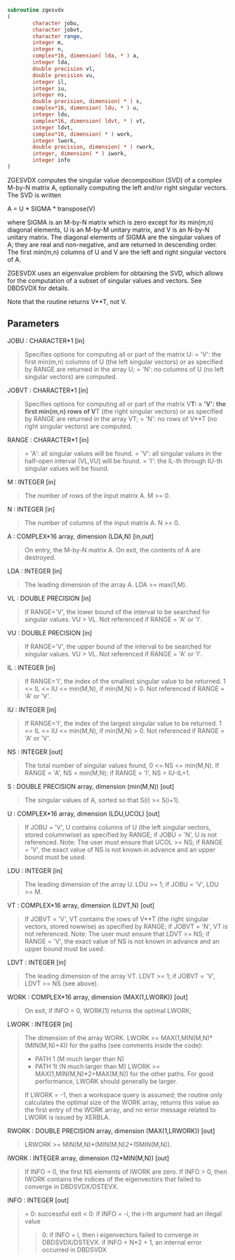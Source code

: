 ```fortran
subroutine zgesvdx
(
        character jobu,
        character jobvt,
        character range,
        integer m,
        integer n,
        complex*16, dimension( lda, * ) a,
        integer lda,
        double precision vl,
        double precision vu,
        integer il,
        integer iu,
        integer ns,
        double precision, dimension( * ) s,
        complex*16, dimension( ldu, * ) u,
        integer ldu,
        complex*16, dimension( ldvt, * ) vt,
        integer ldvt,
        complex*16, dimension( * ) work,
        integer lwork,
        double precision, dimension( * ) rwork,
        integer, dimension( * ) iwork,
        integer info
)
```

ZGESVDX computes the singular value decomposition (SVD) of a complex
M-by-N matrix A, optionally computing the left and/or right singular
vectors. The SVD is written

A = U * SIGMA * transpose(V)

where SIGMA is an M-by-N matrix which is zero except for its
min(m,n) diagonal elements, U is an M-by-M unitary matrix, and
V is an N-by-N unitary matrix.  The diagonal elements of SIGMA
are the singular values of A; they are real and non-negative, and
are returned in descending order.  The first min(m,n) columns of
U and V are the left and right singular vectors of A.

ZGESVDX uses an eigenvalue problem for obtaining the SVD, which
allows for the computation of a subset of singular values and
vectors. See DBDSVDX for details.

Note that the routine returns V**T, not V.

## Parameters
JOBU : CHARACTER*1 [in]
> Specifies options for computing all or part of the matrix U:
> = 'V':  the first min(m,n) columns of U (the left singular
> vectors) or as specified by RANGE are returned in
> the array U;
> = 'N':  no columns of U (no left singular vectors) are
> computed.

JOBVT : CHARACTER*1 [in]
> Specifies options for computing all or part of the matrix
> V**T:
> = 'V':  the first min(m,n) rows of V**T (the right singular
> vectors) or as specified by RANGE are returned in
> the array VT;
> = 'N':  no rows of V**T (no right singular vectors) are
> computed.

RANGE : CHARACTER*1 [in]
> = 'A': all singular values will be found.
> = 'V': all singular values in the half-open interval (VL,VU]
> will be found.
> = 'I': the IL-th through IU-th singular values will be found.

M : INTEGER [in]
> The number of rows of the input matrix A.  M >= 0.

N : INTEGER [in]
> The number of columns of the input matrix A.  N >= 0.

A : COMPLEX*16 array, dimension (LDA,N) [in,out]
> On entry, the M-by-N matrix A.
> On exit, the contents of A are destroyed.

LDA : INTEGER [in]
> The leading dimension of the array A.  LDA >= max(1,M).

VL : DOUBLE PRECISION [in]
> If RANGE='V', the lower bound of the interval to
> be searched for singular values. VU > VL.
> Not referenced if RANGE = 'A' or 'I'.

VU : DOUBLE PRECISION [in]
> If RANGE='V', the upper bound of the interval to
> be searched for singular values. VU > VL.
> Not referenced if RANGE = 'A' or 'I'.

IL : INTEGER [in]
> If RANGE='I', the index of the
> smallest singular value to be returned.
> 1 <= IL <= IU <= min(M,N), if min(M,N) > 0.
> Not referenced if RANGE = 'A' or 'V'.

IU : INTEGER [in]
> If RANGE='I', the index of the
> largest singular value to be returned.
> 1 <= IL <= IU <= min(M,N), if min(M,N) > 0.
> Not referenced if RANGE = 'A' or 'V'.

NS : INTEGER [out]
> The total number of singular values found,
> 0 <= NS <= min(M,N).
> If RANGE = 'A', NS = min(M,N); if RANGE = 'I', NS = IU-IL+1.

S : DOUBLE PRECISION array, dimension (min(M,N)) [out]
> The singular values of A, sorted so that S(i) >= S(i+1).

U : COMPLEX*16 array, dimension (LDU,UCOL) [out]
> If JOBU = 'V', U contains columns of U (the left singular
> vectors, stored columnwise) as specified by RANGE; if
> JOBU = 'N', U is not referenced.
> Note: The user must ensure that UCOL >= NS; if RANGE = 'V',
> the exact value of NS is not known in advance and an upper
> bound must be used.

LDU : INTEGER [in]
> The leading dimension of the array U.  LDU >= 1; if
> JOBU = 'V', LDU >= M.

VT : COMPLEX*16 array, dimension (LDVT,N) [out]
> If JOBVT = 'V', VT contains the rows of V**T (the right singular
> vectors, stored rowwise) as specified by RANGE; if JOBVT = 'N',
> VT is not referenced.
> Note: The user must ensure that LDVT >= NS; if RANGE = 'V',
> the exact value of NS is not known in advance and an upper
> bound must be used.

LDVT : INTEGER [in]
> The leading dimension of the array VT.  LDVT >= 1; if
> JOBVT = 'V', LDVT >= NS (see above).

WORK : COMPLEX*16 array, dimension (MAX(1,LWORK)) [out]
> On exit, if INFO = 0, WORK(1) returns the optimal LWORK;

LWORK : INTEGER [in]
> The dimension of the array WORK.
> LWORK >= MAX(1,MIN(M,N)*(MIN(M,N)+4)) for the paths (see
> comments inside the code):
> - PATH 1  (M much larger than N)
> - PATH 1t (N much larger than M)
> LWORK >= MAX(1,MIN(M,N)*2+MAX(M,N)) for the other paths.
> For good performance, LWORK should generally be larger.
> 
> If LWORK = -1, then a workspace query is assumed; the routine
> only calculates the optimal size of the WORK array, returns
> this value as the first entry of the WORK array, and no error
> message related to LWORK is issued by XERBLA.

RWORK : DOUBLE PRECISION array, dimension (MAX(1,LRWORK)) [out]
> LRWORK >= MIN(M,N)*(MIN(M,N)*2+15*MIN(M,N)).

IWORK : INTEGER array, dimension (12*MIN(M,N)) [out]
> If INFO = 0, the first NS elements of IWORK are zero. If INFO > 0,
> then IWORK contains the indices of the eigenvectors that failed
> to converge in DBDSVDX/DSTEVX.

INFO : INTEGER [out]
> = 0:  successful exit
> < 0:  if INFO = -i, the i-th argument had an illegal value
> > 0:  if INFO = i, then i eigenvectors failed to converge
> in DBDSVDX/DSTEVX.
> if INFO = N*2 + 1, an internal error occurred in
> DBDSVDX
